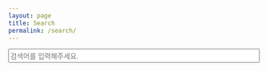 ```yaml
---
layout: page
title: Search
permalink: /search/
---
```


<style>
    .searchInput {
        width: 100%;
        height: 2em;
        box-sizing: border-box;
        font-size: 1em;
        font-family: inherit;
    }
</style>
<input class="searchInput" type="text" id="search-input" placeholder="검색어를 입력해주세요.">
<ul class="resultsWrap" id="results-container"></ul>
<!-- <script src="{{ site.baseurl }}/asset/js/simple-jekyll-search.min.js"></script> -->
<script src="https://cdn.rawgit.com/christian-fei/Simple-Jekyll-Search/master/dest/simple-jekyll-search.min.js"></script>
<script>
    var sjs = SimpleJekyllSearch({
        searchInput: document.getElementById('search-input'),
        resultsContainer: document.getElementById('results-container'),
        json: '{{ site.baseurl }}/search.json',
        noResultsText: '검색결과가 없습니다.',
        limit: 10,
        fuzzy: false
    })
</script>